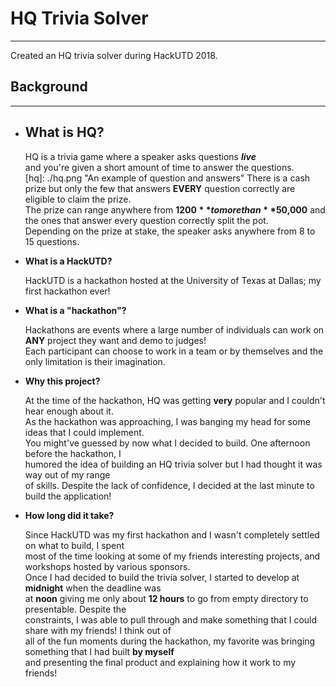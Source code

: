 # HQ Trivia Solver
---
Created an HQ trivia solver during HackUTD 2018.

## Background
---
- ## **What is HQ?**

   HQ is a trivia game where a speaker asks questions **_live_**  
      and you're given a short amount of time to answer the questions.  
   [hq]: ./hq.png "An example of question and answers"
   There is a cash prize but only the few that answers **EVERY** question correctly are eligible to claim the prize.  
   The prize can range anywhere from **$1200** to more than **$50,000** and the ones that answer every question correctly split the pot.  
   Depending on the prize at stake, the speaker asks anywhere from 8 to 15 questions.   

- **What is a HackUTD?**

   HackUTD is a hackathon hosted at the University of Texas at Dallas; my first hackathon ever!

- **What is a "hackathon"?**

   Hackathons are events where a large number of individuals can work on **ANY** project they want and demo to judges!  
   Each participant can choose to work in a team or by themselves and the only limitation is their imagination.  
   
- **Why this project?**

   At the time of the hackathon, HQ was getting **very** popular and I couldn't hear enough about it.  
   As the hackathon was approaching, I was banging my head for some ideas that I could implement.  
   You might've guessed by now what I decided to build. One afternoon before the hackathon, I  
   humored the idea of building an HQ trivia solver but I had thought it was way out of my range  
   of skills. Despite the lack of confidence, I decided at the last minute to build the application!

- **How long did it take?**

   Since HackUTD was my first hackathon and I wasn't completely settled on what to build, I spent  
   most of the time looking at some of my friends interesting projects, and workshops hosted by various sponsors.  
   Once I had decided to build the trivia solver, I started to develop at **midnight** when the deadline was  
   at **noon** giving me only about **12 hours** to go from empty directory to presentable. Despite the  
   constraints, I was able to pull through and make something that I could share with my friends! I think out of  
   all of the fun moments during the hackathon, my favorite was bringing something that I had built **by myself**  
   and presenting the final product and explaining how it work to my friends!  

 
